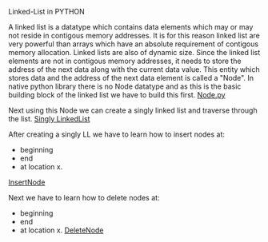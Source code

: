 Linked-List in PYTHON

A linked list is a datatype which contains data elements which may or may not reside in contigous memory addresses. It is for this reason linked list are very powerful than arrays which have an absolute requirement of contigous memory allocation. Linked lists are also of dynamic size.
Since the linked list elements are not in contigous memory addresses, it needs to store the address of the next data along with the current data value. This entity which stores data and the address of the next data element is called a  "Node".
In native python library there is no Node datatype and as this is the basic building block of the linked list we have to build this first.
[Node.py](https://github.com/sandeep-skb/Data-Structures/blob/master/Python/Linked-list/create_node.py)

Next using this Node we can create a singly linked list and traverse through the list.
[Singly LinkedList](https://github.com/sandeep-skb/Data-Structures/blob/master/Python/Linked-list/singly_linked_list.py)

After creating a singly LL we have to learn how to insert nodes at:
* beginning
* end
* at location x.

[InsertNode](https://github.com/sandeep-skb/Data-Structures/blob/master/Python/Linked-list/insert_node.py)

Next we have to learn how to delete nodes at:
* beginning
* end
* at location x.
[DeleteNode](https://github.com/sandeep-skb/Data-Structures/blob/master/Python/Linked-list/delete_node.py)
